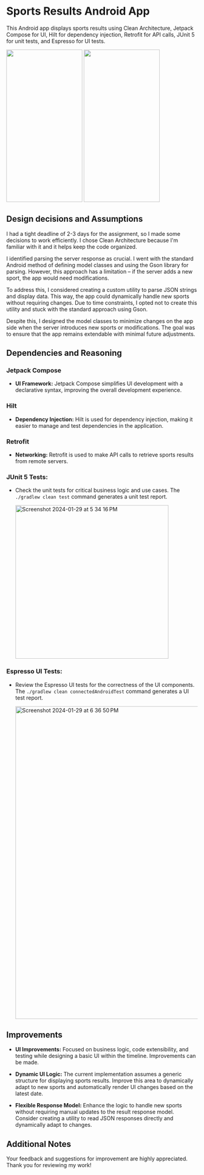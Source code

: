 # Sports Results Android App

This Android app displays sports results using Clean Architecture, Jetpack Compose for UI, Hilt for dependency injection, Retrofit for API calls, JUnit 5 for unit tests, and Espresso for UI tests.

<img src="https://github.com/kaustubhkp/SportResults/assets/15397741/3ae5e86f-64c0-402e-beee-5cffca32bb5c" width="200" height="400">

<img src="https://github.com/kaustubhkp/SportResults/assets/15397741/07f20f8e-e724-46c7-bff4-79c60625343e" width="200" height="400">



## Design decisions and Assumptions

I had a tight deadline of 2-3 days for the assignment, so I made some decisions to work efficiently. I chose Clean Architecture because I'm familiar with it and it helps keep the code organized.

I identified parsing the server response as crucial. I went with the standard Android method of defining model classes and using the Gson library for parsing. However, this approach has a limitation – if the server adds a new sport, the app would need modifications.

To address this, I considered creating a custom utility to parse JSON strings and display data. This way, the app could dynamically handle new sports without requiring changes. Due to time constraints, I opted not to create this utility and stuck with the standard approach using Gson.

Despite this, I designed the model classes to minimize changes on the app side when the server introduces new sports or modifications. The goal was to ensure that the app remains extendable with minimal future adjustments.

## Dependencies and Reasoning

### Jetpack Compose
- **UI Framework:** Jetpack Compose simplifies UI development with a declarative syntax, improving the overall development experience.

### Hilt
- **Dependency Injection:** Hilt is used for dependency injection, making it easier to manage and test dependencies in the application.

### Retrofit
- **Networking:** Retrofit is used to make API calls to retrieve sports results from remote servers.

### **JUnit 5 Tests:**
- Check the unit tests for critical business logic and use cases. The `./gradlew clean test` command generates a unit test report.
  
  <img width="403" alt="Screenshot 2024-01-29 at 5 34 16 PM" src="https://github.com/kaustubhkp/SportResults/assets/15397741/a325737b-09cc-4881-8b37-ee8bb899863c">

### **Espresso UI Tests:**
- Review the Espresso UI tests for the correctness of the UI components. The `./gradlew clean connectedAndroidTest` command generates a UI test report.

  <img width="821" alt="Screenshot 2024-01-29 at 6 36 50 PM" src="https://github.com/kaustubhkp/SportResults/assets/15397741/2b4e9b72-46fe-4da9-b00e-ce0bbc4f380b">

## Improvements

- **UI Improvements:** Focused on business logic, code extensibility, and testing while designing a basic UI within the timeline. Improvements can be made.

- **Dynamic UI Logic:** The current implementation assumes a generic structure for displaying sports results. Improve this area to dynamically adapt to new sports and automatically render UI changes based on the latest date.

- **Flexible Response Model:** Enhance the logic to handle new sports without requiring manual updates to the result response model. Consider creating a utility to read JSON responses directly and dynamically adapt to changes.


## Additional Notes

Your feedback and suggestions for improvement are highly appreciated. Thank you for reviewing my work!
